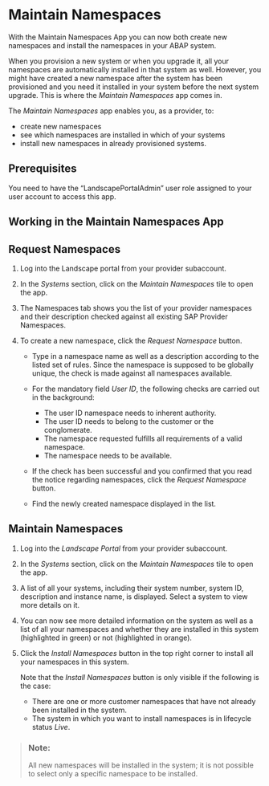<!-- loio5456007ac4d04cb98b52b41f8c2d4a71 -->

# Maintain Namespaces

With the Maintain Namespaces App you can now both create new namespaces and install the namespaces in your ABAP system.

When you provision a new system or when you upgrade it, all your namespaces are automatically installed in that system as well. However, you might have created a new namespace after the system has been provisioned and you need it installed in your system before the next system upgrade. This is where the *Maintain Namespaces* app comes in.

The *Maintain Namespaces* app enables you, as a provider, to:

-   create new namespaces
-   see which namespaces are installed in which of your systems
-   install new namespaces in already provisioned systems.



<a name="loio5456007ac4d04cb98b52b41f8c2d4a71__section_umt_xqz_1tb"/>

## Prerequisites

You need to have the “LandscapePortalAdmin” user role assigned to your user account to access this app.



<a name="loio5456007ac4d04cb98b52b41f8c2d4a71__section_n5j_yvf_fvb"/>

## Working in the Maintain Namespaces App



<a name="loio5456007ac4d04cb98b52b41f8c2d4a71__section_fxt_stf_fvb"/>

## Request Namespaces

1.  Log into the Landscape portal from your provider subaccount.

2.  In the *Systems* section, click on the *Maintain Namespaces* tile to open the app.
3.  The Namespaces tab shows you the list of your provider namespaces and their description checked against all existing SAP Provider Namespaces.
4.  To create a new namespace, click the *Request Namespace* button.
    -   Type in a namespace name as well as a description according to the listed set of rules. Since the namespace is supposed to be globally unique, the check is made against all namespaces available.

    -   For the mandatory field *User ID*, the following checks are carried out in the background:

        -   The user ID namespace needs to inherent authority.
        -   The user ID needs to belong to the customer or the conglomerate.
        -   The namespace requested fulfills all requirements of a valid namespace.
        -   The namespace needs to be available.

    -   If the check has been successful and you confirmed that you read the notice regarding namespaces, click the *Request Namespace* button.
    -   Find the newly created namespace displayed in the list.




<a name="loio5456007ac4d04cb98b52b41f8c2d4a71__section_vzk_yqz_1tb"/>

## Maintain Namespaces

1.  Log into the *Landscape Portal* from your provider subaccount.

2.  In the *Systems* section, click on the *Maintain Namespaces* tile to open the app.

3.  A list of all your systems, including their system number, system ID, description and instance name, is displayed. Select a system to view more details on it.

4.  You can now see more detailed information on the system as well as a list of all your namespaces and whether they are installed in this system \(highlighted in green\) or not \(highlighted in orange\).

5.  Click the *Install Namespaces* button in the top right corner to install all your namespaces in this system.

    Note that the *Install Namespaces* button is only visible if the following is the case:

    -   There are one or more customer namespaces that have not already been installed in the system.
    -   The system in which you want to install namespaces is in lifecycle status *Live*.


> ### Note:  
> All new namespaces will be installed in the system; it is not possible to select only a specific namespace to be installed.

